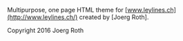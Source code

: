 Multipurpose, one page HTML theme for [www.leylines.ch](http://www.leylines.ch/) created by [Joerg Roth].

Copyright 2016 Joerg Roth
